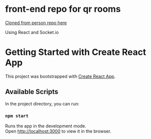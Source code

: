 # front-end repo for qr rooms

[Cloned from person repo here](https://github.com/loukel/qr-rooms-front)

Using React and Socket.io

# Getting Started with Create React App

This project was bootstrapped with [Create React App](https://github.com/facebook/create-react-app).

## Available Scripts

In the project directory, you can run:

### `npm start`

Runs the app in the development mode.\
Open [http://localhost:3000](http://localhost:3000) to view it in the browser.
